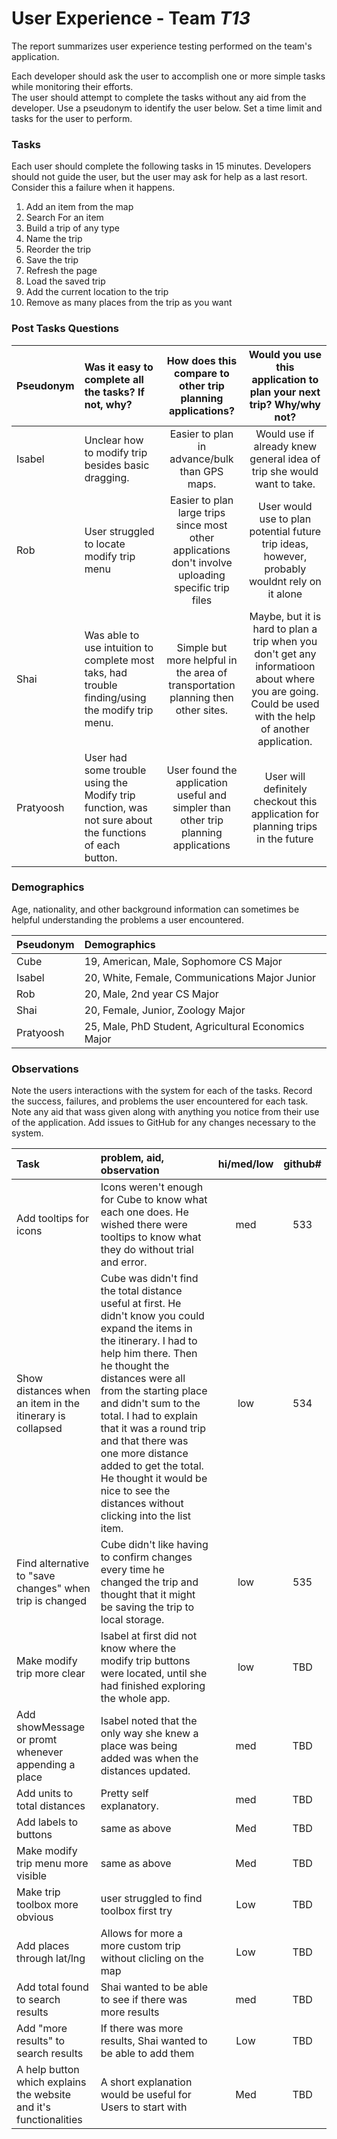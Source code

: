 # User Experience - Team *T13* 

The report summarizes user experience testing performed on the team's application.

Each developer should ask the user to accomplish one or more simple tasks while monitoring their efforts.  
The user should attempt to complete the tasks without any aid from the developer.
Use a pseudonym to identify the user below. 
Set a time limit and tasks for the user to perform.

 
### Tasks

Each user should complete the following tasks in 15 minutes.
Developers should not guide the user, but the user may ask for help as a last resort.  
Consider this a failure when it happens.  

1. Add an item from the map
2. Search For an item
3. Build a trip of any type
4. Name the trip
5. Reorder the trip
6. Save the trip
7. Refresh the page
8. Load the saved trip
9. Add the current location to the trip
10. Remove as many places from the trip as you want

### Post Tasks Questions 
| Pseudonym | Was it easy to complete all the tasks? If not, why? | How does this compare to other trip planning applications? | Would you use this application to plan your next trip? Why/why not? |
| :--- | :--- | :---: | :---: |
| Isabel | Unclear how to modify trip besides basic dragging. | Easier to plan in advance/bulk than GPS maps. | Would use if already knew general idea of trip she would want to take. |
| Rob | User struggled to locate modify trip menu | Easier to plan large trips since most other applications don't involve uploading specific trip files | User would use to plan potential future trip ideas, however, probably wouldnt rely on it alone |
| Shai | Was able to use intuition to complete most taks, had trouble finding/using the modify trip menu. | Simple but more helpful in the area of transportation planning then other sites. | Maybe, but it is hard to plan a trip when you don't get any informatioon about where you are going. Could be used with the help of another application. |
| Pratyoosh | User had some trouble using the Modify trip function, was not sure about the functions of each button. | User found the application useful and simpler than other trip planning applications | User will definitely checkout this application for planning trips in the future |
### Demographics

Age, nationality, and other background information can sometimes be helpful understanding the problems a user encountered.

| Pseudonym | Demographics |
| :--- | :--- |
| Cube | 19, American, Male, Sophomore CS Major |
| Isabel | 20, White, Female, Communications Major Junior |
|Rob | 20, Male, 2nd year CS Major |
|Shai | 20, Female, Junior, Zoology Major |
|Pratyoosh | 25, Male, PhD Student, Agricultural Economics Major |
### Observations

Note the users interactions with the system for each of the tasks.
Record the success, failures, and problems the user encountered for each task.
Note any aid that wass given along with anything you notice from their use of the application.
Add issues to GitHub for any changes necessary to the system.

| Task | problem, aid, observation | hi/med/low | github# |
| :--- | :--- | :---: | :---: | 
| Add tooltips for icons | Icons weren't enough for Cube to know what each one does. He wished there were tooltips to know what they do without trial and error. | med | 533 |
| Show distances when an item in the itinerary is collapsed | Cube was didn't find the total distance useful at first. He didn't know you could expand the items in the itinerary. I had to help him there. Then he thought the distances were all from the starting place and didn't sum to the total. I had to explain that it was a round trip and that there was one more distance added to get the total. He thought it would be nice to see the distances without clicking into the list item. | low | 534 |
| Find alternative to "save changes" when trip is changed | Cube didn't like having to confirm changes every time he changed the trip and thought that it might be saving the trip to local storage. | low | 535 |
| Make modify trip more clear | Isabel at first did not know where the modify trip buttons were located, until she had finished exploring the whole app. | low | TBD |
| Add showMessage or promt whenever appending a place | Isabel noted that the only way she knew a place was being added was when the distances updated. | med | TBD |
| Add units to total distances | Pretty self explanatory. | med | TBD |
| Add labels to buttons | same as above | Med | TBD |
| Make modify trip menu more visible | same as above | Med | TBD |
| Make trip toolbox more obvious | user struggled to find toolbox first try | Low | TBD |
| Add places through lat/lng | Allows for more a more custom trip without clicling on the map | Low | TBD |
| Add total found to search results | Shai wanted to be able to see if there was more results | med | TBD |
| Add "more results" to search results | If there was more results, Shai wanted to be able to add them | Low | TBD |
| A help button which explains the website and it's functionalities | A short explanation would be useful for Users to start with | Med | TBD |
